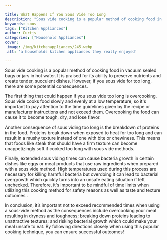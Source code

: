 ```yaml
---

title: What Happens If You Sous Vide Too Long
description: "Sous vide cooking is a popular method of cooking food in vacuum sealed bags or jars in hot water. It is praised for its ability to...get the full scoop"
keywords: sous
tags: ["Kitchen Appliances"]
author: Curtis
categories: ["Household Appliances"]
cover: 
 image: /img/kitchenappliances/245.webp
 alt: 'a households kitchen appliances they really enjoyed'

---
```


Sous vide cooking is a popular method of cooking food in vacuum sealed bags or jars in hot water. It is praised for its ability to preserve nutrients and create tender, succulent dishes. However, if you sous vide for too long, there are some potential consequences. 

The first thing that could happen if you sous vide too long is overcooking. Sous vide cooks food slowly and evenly at a low temperature, so it's important to pay attention to the time guidelines given by the recipe or manufacturer instructions and not exceed them. Overcooking the food can cause it to become tough, dry, and lose flavor. 

Another consequence of sous viding too long is the breakdown of proteins in the food. Proteins break down when exposed to heat for too long and can result in a mushy texture instead of one with bite or chewiness. This means that foods like steak that should have a firm texture can become unappetizingly soft if cooked too long with sous vide methods. 

Finally, extended sous viding times can cause bacteria growth in certain dishes like eggs or meat products that use raw ingredients when prepared with a sous vide method. High temperatures used during this process are necessary for killing harmful bacteria but overdoing it can lead to bacterial overgrowth which quickly turns into an unsafe eating situation if left unchecked. Therefore, it's important to be mindful of time limits when utilizing this cooking method for safety reasons as well as taste and texture outcomes . 

In conclusion, it’s important not to exceed recommended times when using a sous-vide method as the consequences include overcooking your meal resulting in dryness and toughness; breaking down proteins leading to unattractive textures; and risking bacterial growth which could make your meal unsafe to eat. By following directions closely when using this popular cooking technique, you can ensure successful outcomes!
